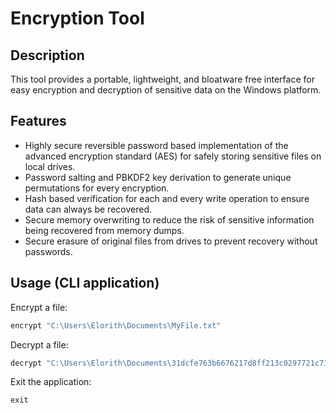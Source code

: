 # Encryption Tool

## Description

This tool provides a portable, lightweight, and bloatware free interface for easy encryption and decryption of sensitive data on the Windows platform.

## Features

* Highly secure reversible password based implementation of the advanced encryption standard (AES) for safely storing sensitive files on local drives.
* Password salting and PBKDF2 key derivation to generate unique permutations for every encryption.
* Hash based verification for each and every write operation to ensure data can always be recovered.
* Secure memory overwriting to reduce the risk of sensitive information being recovered from memory dumps.
* Secure erasure of original files from drives to prevent recovery without passwords. 

## Usage (CLI application)

Encrypt a file:

```c#
encrypt "C:\Users\Elorith\Documents\MyFile.txt"
```

Decrypt a file:
```c#
decrypt "C:\Users\Elorith\Documents\31dcfe763b6676217d8ff213c0297721c71696df2251f4af4c188c01f34efa78.aes"
```

Exit the application:
```c#
exit
```
